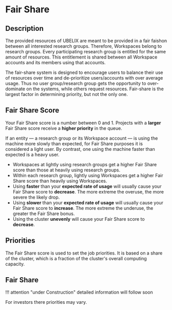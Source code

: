 # Fair Share

## Description

The provided resources of UBELIX are meant to be provided in a fair faishon between all interested research groups. Therefore, Workspaces belong to research groups. Every participating research group is entitled for the same amount of resources. This entitlement is shared between all Workspace accounts and its members using that accounts. 

The fair-share system is designed to encourage users to balance their use of resources over time and de-prioritize users/accounts with over average usage. 
Thus no user group/research group gets the opportunity to over-dominate on the systems, while others request resources. 
Fair-share is the largest factor in determining priority, but not the only one. 



## Fair Share Score
Your Fair Share score is a number between 0 and 1. Projects with a **larger** Fair Share score receive a **higher priority** in the queue.

If an entity — a research group or its Workspace account — is using the machine more slowly than expected, for Fair Share purposes it is considered a light user. By contrast, one using the machine faster than expected is a heavy user.

- Workspaces at lightly using research groups get a higher Fair Share score than those at heavily using research groups.
- Within each research group, lightly using Workspaces get a higher Fair Share score than heavily using Workspaces.
- Using **faster** than your **expected rate of usage** will usually cause your Fair Share score to **decrease**. The more extreme the overuse, the more severe the likely drop.
- Using **slower** than your **expected rate of usage** will usually cause your Fair Share score to **increase**. The more extreme the underuse, the greater the Fair Share bonus.
- Using the cluster **unevenly** will cause your Fair Share score to **decrease**.

## Priorities
The Fair Share score is used to set the job priorities. It is based on a share of the cluster, which is a fraction of the cluster's overall computing capacity. 


## Fair Share

!!! attention "under Construction"
    detailed information will follow soon

[//]: # (TODO describe fair share mechanism)

For investors there priorities may vary. 
